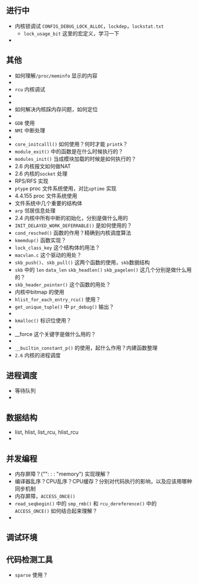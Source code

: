 ## 进行中

* 内核锁调试 `CONFIG_DEBUG_LOCK_ALLOC`，`lockdep`，`lockstat.txt`
  * `lock_usage_bit` 这里的宏定义，学习一下
* 



## 其他

* 如何理解`/proc/meminfo` 显示的内容
* 
* `rcu` 内核调试
* 
* 
* 如何解决内核踩内存问题，如何定位
* 
* `GDB` 使用
* `NMI` 中断处理
* 
* `core_initcalll()` 如何使用？何时才能 `printk`？
* `module_exit()` 中的函数是在什么时候执行的？
* `modules_init()` 当成模块加载的时候是如何执行的？
* 2.6 内核报文如何做NAT
* 2.6 内核的`socket` 处理
* RPS/RFS 实现
* `ptype` proc 文件系统使用，对比`uptime` 实现
* 4.4.155  proc 文件系统使用
* 文件系统中几个重要的结构体
* `arp` 邻居信息处理
* 2.4 内核中所有中断的初始化，分别是做什么用的
* `INIT_DELAYED_WORK_DEFERRABLE()` 是如何使用的？
* `cond_resched()` 函数的作用？精确到内核调度算法
* `kmemdup()` 函数实现？
* `lock_class_key` 这个结构体的用法？
* `macvlan.c` 这个驱动的用处？
* `skb_push()`、`skb_pull()`  这两个函数的使用，`skb`数据结构
* `skb` 中的 `len` `data_len` `skb_headlen()` `skb_pagelen()`  这几个分别是做什么用的？
* `skb_header_pointer()` 这个函数的用处？
* 内核中bitmap 的使用
* `hlist_for_each_entry_rcu()` 使用？
* `get_unique_tuple()` 中 `pr_debug()` 输出？
* 
* `kmalloc()` 标识位使用？
* 
* __force 这个关键字是做什么用的？
* 
* `__builtin_constant_p()` 的使用，起什么作用？内建函数整理
* `2.6` 内核的进程调度



## 进程调度

* 等待队列
* 

## 数据结构

* list, hlist, list_rcu, hlist_rcu
* 



## 并发编程

* 内存屏障？("": : : "memory") 实现理解？
* 编译器乱序？CPU乱序？CPU缓存？分别对代码执行的影响，以及应该用哪种同步机制
* 内存屏障，`ACCESS_ONCE()` 
* `read_seqbegin()` 中的 `smp_rmb()` 和 `rcu_dereference()` 中的 `ACCESS_ONCE()` 如何结合起来理解？
* 



## 调试环境



## 代码检测工具

* `sparse` 使用？



